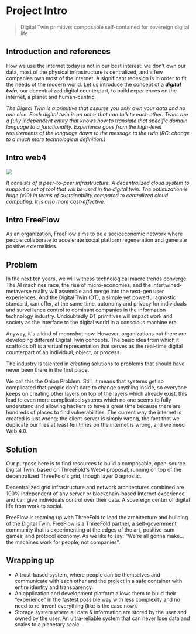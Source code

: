 # Project Intro

> Digital Twin primitive: composable self-contained for sovereign digital life

## Introduction and references

How we use the internet today is not in our best interest: we don’t own our data, most of the physical infrastructure is centralized, and a few companies own most of the internet. A significant redesign is in order to fit the needs of the modern world. Let us introduce the concept of a **_digital twin_**, our decentralized digital counterpart, to build experiences on the internet, a planet and human-centric. 

_The Digital Twin is a primitive that assures you only own your data and no one else. Each digital twin is an actor that can talk to each other. Twins are a fully independent entity that knows how to translate that specific domain language to a functionality. Experience goes from the high-level requirements of the language down to the message to the twin.(RC: change to a much more technological definition.)_

## Intro web4

![](img/web4.png)  

_It consists of a peer-to-peer infrastructure. A decentralized cloud system to support a set of tool that will be used in the digital twin. The optimization is huge (x10) in terms of sustainability compared to centralized cloud computing. It is also more cost-effective._

## Intro FreeFlow

As an organization, FreeFlow aims to be a socioeconomic network where people collaborate to accelerate social platform regeneration and generate positive externalities.


## Problem

In the next ten years, we will witness technological macro trends converge. The AI machines race, the rise of micro-economies, and the intertwined-metaverse reality will assemble and merge into the next-gen user experiences. And the Digital Twin (DT), a simple yet powerful agnostic standard, can offer, at the same time, autonomy and privacy for individuals and surveillance control to dominant companies in the information technology industry. Undoubtedly DT primitives will impact work and society as the interface to the digital world in a conscious machine era.

Anyway, it's a kind of moonshot now. However, organizations out there are developing different Digital Twin concepts. The basic idea from which it scaffolds off is a virtual representation that serves as the real-time digital counterpart of an individual, object, or process. 

The industry is talented in creating solutions to problems that should have never been there in the first place. 

We call this the Onion Problem. Still, it means that systems get so complicated that people don’t dare to change anything inside, so everyone keeps on creating other layers on top of the layers which already exist, this lead to even more complicated systems which no one seems to fully understand and allowing hackers to have a great time because there are hundreds of places to find vulnerabilities. The current way the internet is created is just wrong; the client-server is simply wrong, the fact that we duplicate our files at least ten times on the internet is wrong, and we need Web 4.0. 


## Solution

Our purpose here is to find resources to build a composable, open-source Digital Twin, based on ThreeFold's Web4 proposal, running on top of the decentralized ThreeFold's grid, though layer 0 agnostic.

Decentralized grid infrastructure and network architectures combined are 100% independent of any server or blockchain-based Internet experience and can give individuals control over their data. A sovereign center of digital life from work to social.

FreeFlow is teaming up with ThreeFold to lead the architecture and building of the Digital Twin. FreeFlow is a ThreeFold partner, a self-government community ​​that is experimenting at the edges of the art, positive-sum games, and protocol economy. As we like to say: "We're all gonna make… the machines work for people, not companies".

## Wrapping up 

* A trust-based system, where people can be themselves and communicate with each other and the project in a safe container with entire identity and transparency. 
* An application and development platform allows them to build their “experience” in the fastest possible way with less complexity and no need to re-invent everything (like is the case now). 
* Storage system where all data & information are stored by the user and owned by the user. An ultra-reliable system that can never lose data and scales to a planetary scale. 



